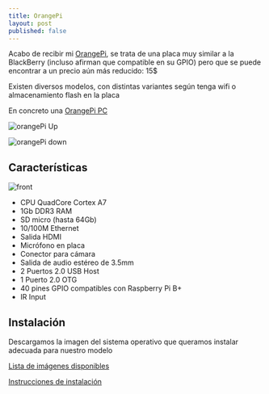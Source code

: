 ```yaml
---
title: OrangePi
layout: post
published: false
---
```



Acabo de recibir mi [OrangePi](http://www.orangepi.org/), se trata de una placa muy similar a la BlackBerry (incluso afirman que compatible en su GPIO) pero que se puede encontrar a un precio aún más reducido: 15$

Existen diversos modelos, con distintas variantes según tenga wifi o almacenamiento flash en la placa

En concreto una [OrangePi PC](http://www.orangepi.org/orangepipc/)

![orangePi Up](https://lh3.googleusercontent.com/dkx8DGVefSVnllqYgsnjapa1LF24nUKQx-nW--ro-HVYc-oq5YWKKYbWgvt7swlmi0CxuZCAE0Px-PEHJSgxasIRv3_poxS1UHyemdPF2jfIqIm5R7Nb0qBJJqIfFDjR_kf0Oj6oVybrQNuz_FwumDX5qtZypA6vwYFQuVpBcwy3Uhge7DYKTdY-8VyBxdZPZ8pl6FahBjisyqWTB-Qk3AHXxWATTv7VRXNCzMKPzJQmAyPz0G0cm7SCBJ0W69RibAtW7kIIriHoqx4gVxCi_JjY6MmodSNiXVyD36tN87TAs7iWDFOtPCtI-wrcaRO2jM9QajAt5iCFvzvnEYvqcPT6qeMFXwb0TQv8UsD9GWofo1hZE1qkTcTrjNWvq7Q_Pqm_QI8jO8d-AC9NCR8Yc0w4Gy-yJ-E7vuK_oNJVX_6RM2XoGr4chEonCaHe5Cp4v0W8wvoPMSFZSaeWOZPwYEVVNelkD93hf6DF038SreQoRbdbKv-QVeSHsneOrQAw2fZ8JKmO5CcW0AiVlqk40UcdlfVnEk860C33X5iIaNXW=w1243-h919-no)

![orangePi down](https://lh3.googleusercontent.com/U2hWyoy-Yk3EnxjtYylLwyTzgVtYS-ZV7HRIUuA3h3-DQWZ4WOOwGlmpqFe6K7xn6oU-ha0LAhI8o_bsgWFAkkvNr8R8QBZQHwTaGYoNkKzO-4QMqj9GQCg1zvJsWN70DMBkN7ZJexuYI60uW5ZAVIa9l3BVISZATCsJJoel697mVXzHLwDeddSU4lIdG55qOAncNpoAFrWjV-FACZy20rddfE0pOdSnVDD4oTWPYNm5DxPw4YpcTsVH7yQG-YtUDzdzQ-oDuWuLEEYHbNz-MJAtP4Hv_TpYfqfzVMxqWTo80DXIEY6zsGqvswcJY5eV-1NkrG0MybTQxV1L6QJ_cICXa1KUO7-gmx5yCDvfAYwroZCZLkPEKPLQZl_zDAzLqaQM5AWQnzUEul1zOEiIS3QO94m7K6voSF_s7Rnmd1lCcI5TZZCkcFmcPMSGPJqsufCJcNHcKLMrNkreZo02ptrNVK9g6s6fKUo_FNA2sJ8-KPpX8rVr5VU3PUgARBdy71w8j2JoI5bRbQZkP1a7T5AKG5vmF26acFBLqJpOfgqK=w1243-h919-no)

## Características

![front](http://www.orangepi.org/orangepipc/images/orangepipc_info.jpg)

* CPU QuadCore Cortex A7
* 1Gb DDR3 RAM
* SD micro (hasta 64Gb)
* 10/100M Ethernet
* Salida HDMI
* Micrófono en placa
* Conector para cámara
* Salida de audio estéreo de 3.5mm
* 2 Puertos 2.0  USB Host
* 1 Puerto 2.0 OTG
* 40 pines GPIO compatibles con Raspberry Pi B+
* IR Input

## Instalación

Descargamos la imagen del sistema operativo que queramos instalar adecuada para nuestro modelo

[Lista de imágenes disponibles](https://drive.google.com/folderview?id=0B1hyW7T0dqn6fndnZTRhRm5BaW4zVDVyTGlGMWJES3Z1eXVDQzI5R1lnV21oRHFsWnVwSEU&usp=sharing#list)

[Instrucciones de instalación](http://www.orangepi.org/orangepibbsen/forum.php?mod=viewthread&tid=342)


